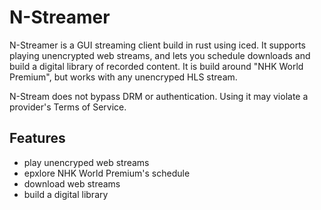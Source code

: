 # N-Streamer
N-Streamer is a GUI streaming client build in rust using iced. It supports playing unencrypted web streams, and lets you schedule downloads and build a digital library of recorded content. It is build around "NHK World Premium", but works with any unencryped HLS stream.

N-Stream does not bypass DRM or authentication. Using it may violate a provider's Terms of Service.

## Features
- play unencryped web streams
- epxlore NHK World Premium's schedule
- download web streams
- build a digital library

